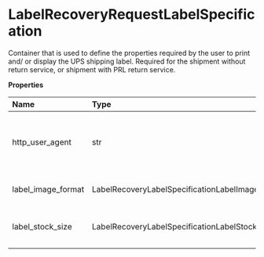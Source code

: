# LabelRecoveryRequestLabelSpecification

Container that is used to define the properties required by the user to print and/ or display the UPS shipping label. Required for the shipment without return service, or shipment with PRL return service.

**Properties**

| Name               | Type                                            | Required | Description                                                                                                                                                                                                                                             |
| :----------------- | :---------------------------------------------- | :------- | :------------------------------------------------------------------------------------------------------------------------------------------------------------------------------------------------------------------------------------------------------ |
| http_user_agent    | str                                             | ❌       | Browser HTTPUserAgent String. This is the preferred way of identifying GIF image type to be generated. Required if `<Root node>`/ LabelSpecification/LabelImageFormat/Code = Gif. Default to Mozilla/4.5 if this field is missing or has invalid value. |
| label_image_format | LabelRecoveryLabelSpecificationLabelImageFormat | ❌       | The file format of the label and receipt. Defaults to HTML format if this node does not exist.                                                                                                                                                          |
| label_stock_size   | LabelRecoveryLabelSpecificationLabelStockSize   | ❌       | Container to hold Label Height and Width information. Applicable if Label Image Code is ZPL, EPL and SPL. Ignored for other Label Image Code types.                                                                                                     |

<!-- This file was generated by liblab | https://liblab.com/ -->
